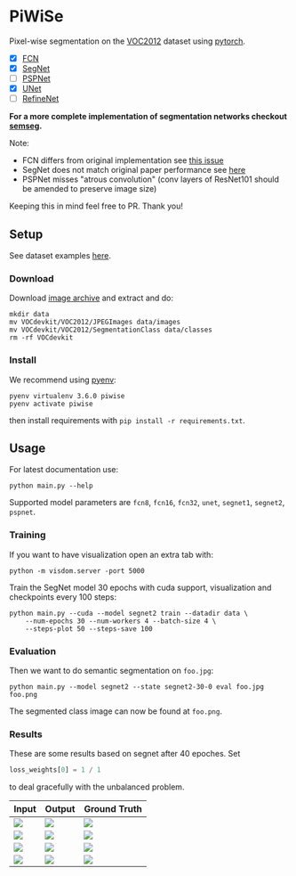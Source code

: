 # PiWiSe

Pixel-wise segmentation on the [VOC2012][dataset] dataset using
[pytorch][pytorch].

- [x] [FCN](https://arxiv.org/abs/1605.06211)
- [x] [SegNet](https://arxiv.org/abs/1511.00561)
- [ ] [PSPNet](https://arxiv.org/abs/1612.01105)
- [x] [UNet](https://arxiv.org/abs/1505.04597)
- [ ] [RefineNet](https://arxiv.org/abs/1611.06612)

**For a more complete implementation of segmentation networks checkout [semseg](https://github.com/meetshah1995/pytorch-semseg).**

Note:

- FCN differs from original implementation see [this issue](https://github.com/bodokaiser/piwise/issues/4)
- SegNet does not match original paper performance see [here](https://github.com/bodokaiser/piwise/issues/3)
- PSPNet misses "atrous convolution" (conv layers of ResNet101 should be amended to preserve image size)

Keeping this in mind feel free to PR. Thank you!

## Setup

See dataset examples [here][dataset_example].

### Download

Download [image archive][dataset_download] and extract and do:

```
mkdir data
mv VOCdevkit/VOC2012/JPEGImages data/images
mv VOCdevkit/VOC2012/SegmentationClass data/classes
rm -rf VOCdevkit
```

### Install

We recommend using [pyenv][pyenv]:

```
pyenv virtualenv 3.6.0 piwise
pyenv activate piwise
```

then install requirements with `pip install -r requirements.txt`.

## Usage

For latest documentation use:

```
python main.py --help
```

Supported model parameters are `fcn8`, `fcn16`, `fcn32`, `unet`, `segnet1`,
`segnet2`, `pspnet`.

### Training

If you want to have visualization open an extra tab with:

```
python -m visdom.server -port 5000
```

Train the SegNet model 30 epochs with cuda support, visualization
and checkpoints every 100 steps:

```
python main.py --cuda --model segnet2 train --datadir data \
    --num-epochs 30 --num-workers 4 --batch-size 4 \
    --steps-plot 50 --steps-save 100
```

### Evaluation


Then we want to do semantic segmentation on `foo.jpg`:

```
python main.py --model segnet2 --state segnet2-30-0 eval foo.jpg foo.png
```

The segmented class image can now be found at `foo.png`.

[pyenv]: https://github.com/pyenv/pyenv
[pytorch]: http://pytorch.org
[dataset]: http://host.robots.ox.ac.uk/pascal/VOC/
[dataset_example]: http://host.robots.ox.ac.uk/pascal/VOC/voc2012/segexamples
[dataset_download]: http://host.robots.ox.ac.uk/pascal/VOC/voc2012/VOCtrainval_11-May-2012.tar

### Results


These are some results based on segnet after 40 epoches. Set

```python
loss_weights[0] = 1 / 1
```
to deal gracefully with the unbalanced problem.

<table>
  <thead>
    <tr>
      <th>Input</th>
      <th>Output</th>
      <th>Ground Truth</th>
    </tr>
  </thead>
  <tbody>
    <tr>
      <td>
        <img src="https://user-images.githubusercontent.com/1780466/50447927-c6c55200-091e-11e9-8b4e-65c84cd26f39.jpg">
      </td>
      <td>
        <img src="https://user-images.githubusercontent.com/1780466/50447931-c75de880-091e-11e9-954c-a405f6ec4bbb.jpg">
      </td>
      <td>
        <img src="https://user-images.githubusercontent.com/1780466/50447937-c7f67f00-091e-11e9-8d11-0f7f98def638.jpg">
      </td>
    </tr>
    <tr>
      <td>
        <img src="https://user-images.githubusercontent.com/1780466/50447928-c6c55200-091e-11e9-9c3f-cbd95918beb2.jpg">
      </td>
      <td>
        <img src="https://user-images.githubusercontent.com/1780466/50447933-c75de880-091e-11e9-8c8f-de6ce6a1eebd.jpg">
      </td>
      <td>
        <img src="https://user-images.githubusercontent.com/1780466/50447938-c7f67f00-091e-11e9-8d95-45c65ea21d57.jpg">
      </td>
    </tr>
    <tr>
      <td>
        <img src="https://user-images.githubusercontent.com/1780466/50447929-c75de880-091e-11e9-9386-608115753e88.jpg">
      </td>
      <td>
        <img src="https://user-images.githubusercontent.com/1780466/50447934-c75de880-091e-11e9-811f-90e1843ced14.jpg">
      </td>
      <td>
        <img src="https://user-images.githubusercontent.com/1780466/50447939-c7f67f00-091e-11e9-94e0-79c0ca87ee63.jpg">
      </td>
    </tr>
    <tr>
      <td>
        <img src="https://user-images.githubusercontent.com/1780466/50447930-c75de880-091e-11e9-9853-1a03c8b94878.jpg">
      </td>
      <td>
        <img src="https://user-images.githubusercontent.com/1780466/50447935-c75de880-091e-11e9-9df2-78ccbc5866a4.jpg">
      </td>
      <td>
        <img src="https://user-images.githubusercontent.com/1780466/50447940-c7f67f00-091e-11e9-9b7d-6a351d489370.jpg">
      </td>
    </tr>
  </tbody>
</table>
